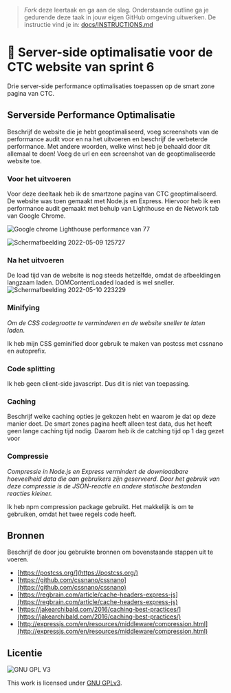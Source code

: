 > _Fork_ deze leertaak en ga aan de slag. Onderstaande outline ga je gedurende deze taak in jouw eigen GitHub omgeving uitwerken. De instructie vind je in: [docs/INSTRUCTIONS.md](docs/INSTRUCTIONS.md)

# 🚐 Server-side optimalisatie voor de CTC website van sprint 6
Drie server-side performance optimalisaties toepassen op de smart zone pagina van CTC.

## Serverside Performance Optimalisatie
Beschrijf de website die je hebt geoptimaliseerd, voeg screenshots van de performance audit voor en na het uitvoeren en beschrijf de verbeterde performance. Met andere woorden, welke winst heb je behaald door dit allemaal te doen! Voeg de url en een screenshot van de geoptimaliseerde website toe.

### Voor het uitvoeren
Voor deze deeltaak heb ik de smartzone pagina van CTC geoptimaliseerd. De website was toen gemaakt met Node.js en Express. Hiervoor heb ik een performance audit gemaakt met behulp van Lighthouse en de Network tab van Google Chrome.

![Google chrome Lighthouse performance van 77](https://user-images.githubusercontent.com/69635977/167390941-7ad3d2d5-e5fe-4ddd-ba3b-e3fc123264d5.png)

![Schermafbeelding 2022-05-09 125727](https://user-images.githubusercontent.com/69635977/167396539-ae597e97-3fd0-4baf-a014-7c11a2e8459c.png)

### Na het uitvoeren
De load tijd van de website is nog steeds hetzelfde, omdat de afbeeldingen langzaam laden. DOMContentLoaded loaded is wel sneller.
![Schermafbeelding 2022-05-10 223229](https://user-images.githubusercontent.com/69635977/167717121-84f5c724-3929-486f-a1d3-33035336a65e.png)

### Minifying
*Om de CSS codegrootte te verminderen en de website sneller te laten laden.*

Ik heb mijn CSS geminified door gebruik te maken van postcss met cssnano en autoprefix.

### Code splitting
Ik heb geen client-side javascript. Dus dit is niet van toepassing.

### Caching
Beschrijf welke caching opties je gekozen hebt en waarom je dat op deze manier doet.
De smart zones pagina heeft alleen test data, dus het heeft geen lange caching tijd nodig. Daarom heb ik de catching tijd op 1 dag gezet voor

### Compressie
*Compressie in Node.js en Express vermindert de downloadbare hoeveelheid data die aan gebruikers zijn geserveerd. Door het gebruik van deze compressie is de JSON-reactie en andere statische bestanden reacties kleiner.*

Ik heb npm compression package gebruikt. Het makkelijk is om te gebruiken, omdat het twee regels code heeft.

## Bronnen
Beschrijf de door jou gebruikte bronnen om bovenstaande stappen uit te voeren.
- [https://postcss.org/](https://postcss.org/)
- [https://github.com/cssnano/cssnano](https://github.com/cssnano/cssnano)
- [https://regbrain.com/article/cache-headers-express-js](https://regbrain.com/article/cache-headers-express-js)
- [https://jakearchibald.com/2016/caching-best-practices/](https://jakearchibald.com/2016/caching-best-practices/)
- [http://expressjs.com/en/resources/middleware/compression.html](http://expressjs.com/en/resources/middleware/compression.html)

## Licentie

![GNU GPL V3](https://www.gnu.org/graphics/gplv3-127x51.png)

This work is licensed under [GNU GPLv3](./LICENSE).
